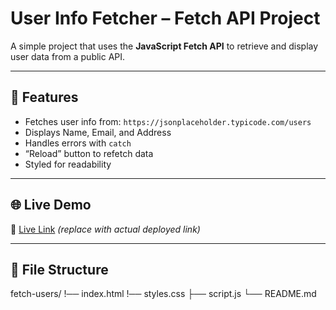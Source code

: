 
# User Info Fetcher – Fetch API Project

A simple project that uses the **JavaScript Fetch API** to retrieve and display user data from a public API.

---

## 🚀 Features

- Fetches user info from: `https://jsonplaceholder.typicode.com/users`
- Displays Name, Email, and Address
- Handles errors with `catch`
- “Reload” button to refetch data
- Styled for readability

---

## 🌐 Live Demo

🔗 [Live Link](https://imsaurav06.github.io/fetch-users/) *(replace with actual deployed link)*

---

## 📁 File Structure

fetch-users/
!── index.html
!── styles.css
├── script.js
└── README.md


